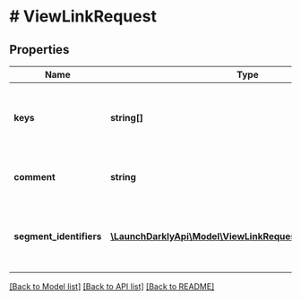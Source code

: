 # # ViewLinkRequest

## Properties

Name | Type | Description | Notes
------------ | ------------- | ------------- | -------------
**keys** | **string[]** | Keys of the resources (flags, segments, AI configs) to link/unlink |
**comment** | **string** | Optional comment for the link/unlink operation | [optional] [default to '']
**segment_identifiers** | [**\LaunchDarklyApi\Model\ViewLinkRequestSegmentIdentifier[]**](ViewLinkRequestSegmentIdentifier.md) | Identifiers of the segments to link/unlink (environmentId and segmentKey) |

[[Back to Model list]](../../README.md#models) [[Back to API list]](../../README.md#endpoints) [[Back to README]](../../README.md)
